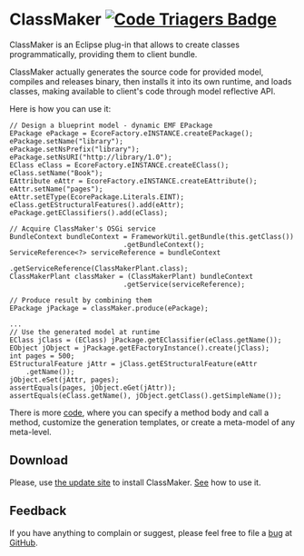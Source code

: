 ClassMaker [![Code Triagers Badge](https://www.codetriage.com/kyrillzotkin/classmaker/badges/users.svg)](https://www.codetriage.com/kyrillzotkin/classmaker)
===========

ClassMaker is an Eclipse plug-in that allows to create classes programmatically, providing them to client bundle.  

ClassMaker actually generates the source code for provided model, compiles and releases binary, then installs it into its own runtime, and loads classes, making available to client's code through model reflective API.  

Here is how you can use it:  

    // Design a blueprint model - dynamic EMF EPackage
    EPackage ePackage = EcoreFactory.eINSTANCE.createEPackage();
    ePackage.setName("library");
    ePackage.setNsPrefix("library");
    ePackage.setNsURI("http://library/1.0");
    EClass eClass = EcoreFactory.eINSTANCE.createEClass();
    eClass.setName("Book");
    EAttribute eAttr = EcoreFactory.eINSTANCE.createEAttribute();
    eAttr.setName("pages");
    eAttr.setEType(EcorePackage.Literals.EINT);
    eClass.getEStructuralFeatures().add(eAttr);
    ePackage.getEClassifiers().add(eClass);

    // Acquire ClassMaker's OSGi service
    BundleContext bundleContext = FrameworkUtil.getBundle(this.getClass())
                                .getBundleContext();
    ServiceReference<?> serviceReference = bundleContext
                                .getServiceReference(ClassMakerPlant.class);
    ClassMakerPlant classMaker = (ClassMakerPlant) bundleContext
                                .getService(serviceReference);

    // Produce result by combining them
    EPackage jPackage = classMaker.produce(ePackage);
    
    ...
    // Use the generated model at runtime
    EClass jClass = (EClass) jPackage.getEClassifier(eClass.getName());
    EObject jObject = jPackage.getEFactoryInstance().create(jClass); 
    int pages = 500;
    EStructuralFeature jAttr = jClass.getEStructuralFeature(eAttr
        .getName());
    jObject.eSet(jAttr, pages);
    assertEquals(pages, jObject.eGet(jAttr));
    assertEquals(eClass.getName(), jObject.getClass().getSimpleName());  
        
There is more [code](/tests/org.enterprisedomain.classmaker.tests/src/org/enterprisedomain/classmaker/tests/TestEnterpriseDomain.java), where you can specify a method body and call a method, customize the generation templates, or create a meta-model of any meta-level.

Download
---------
Please, use [the update site](https://dl.bintray.com/enterprisedomain/ClassMaker/) to install ClassMaker. [See](https://github.com/enterpriseDomain/ClassMaker/wiki/HowToRun#usage) how to use it.

Feedback
---------
If you have anything to complain or suggest, please feel free to file a [bug](https://github.com/enterpriseDomain/ClassMaker/issues) at [GitHub](https://help.github.com/articles/creating-an-issue/). 

